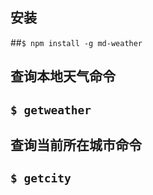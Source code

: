 
## 安装
##```$ npm install -g md-weather```
## 查询本地天气命令
## ```$ getweather```
## 查询当前所在城市命令
## ```$ getcity```